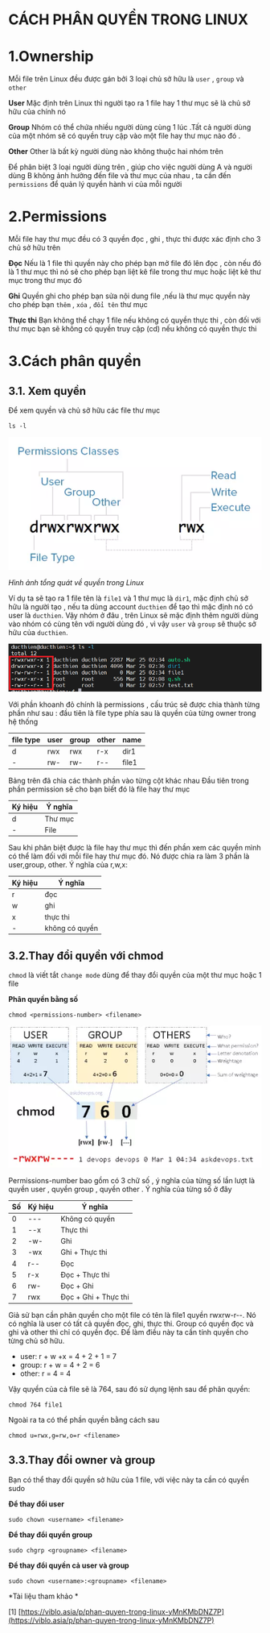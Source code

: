 # CÁCH PHÂN QUYỀN TRONG LINUX
# 1.Ownership
Mỗi file trên Linux đều được gán bởi 3 loại chủ sở hữu là `user` , `group` và `other`

**User**
Mặc định trên Linux thì người tạo ra 1 file hay 1 thư mục sẽ là chủ sở hữu của chính nó

**Group**
Nhóm có thể chứa nhiều người dùng cùng 1 lúc .Tất cả người dùng của một nhóm sẽ có quyền truy cập vào một file hay thư mục nào đó .

**Other**
Other là bất kỳ người dùng nào không thuộc hai nhóm trên 

Để phân biệt 3 loại người dùng trên , giúp cho việc người dùng A và người dùng B không ảnh hưởng đến file và thư mục của nhau , ta cần đến `permissions` để quản lý quyền hành vi của mỗi người 

# 2.Permissions

Mỗi file hay thư mục đều có 3 quyền đọc , ghi , thực thi được xác định cho 3 chủ sở hữu trên 

**Đọc**
Nếu là 1 file thì quyền này cho phép bạn mở file đó lên đọc , còn nếu đó là 1 thư mục thì nó sẽ cho phép bạn liệt kê file trong thư mục hoặc liệt kê thư mục trong thư mục đó

**Ghi**
Quyền ghi cho phép bạn sửa nội dung file ,nếu là thư mục quyền này cho phép bạn `thêm` , `xóa` , `đổi tên` thư mục

**Thực thi**
Bạn không thể chạy 1 file nếu không có quyền thực thi , còn đối với thư mục bạn sẽ không có quyền truy cập (cd) nếu không có quyền thực thi


# 3.Cách phân quyền

## 3.1. Xem quyền

Để xem quyền và chủ sở hữu các file thư mục
```
ls -l
```
![alt text](../imgs/33.png)

*Hình ảnh tổng quát về quyền trong Linux*


Ví dụ ta sẽ tạo ra 1 file tên là `file1` và 1 thư mục là `dir1`, mặc định chủ sở hữu là người tạo , nếu ta dùng account `ducthien` để tạo thì mặc định nó có user là `ducthien`. Vậy nhóm ở đâu , trên Linux sẽ mặc định thêm người dùng vào nhóm có cùng tên với người dùng đó , vì vậy `user` và `group` sẽ thuộc sở hữu của `ducthien`.


![alt text](../imgs/34.png)

Với phần khoanh đỏ chính là permissions , cấu trúc sẽ được chia thành từng phần như sau : đầu tiên là file type phía sau là quyền của từng owner trong hệ thống


|file type|user|group|other|name|
|--|--|--|--|--|
|d   |rwx|rwx|r-x|dir1|
|-   |rw-|rw-|r--|file1|

Bảng trên đã chia các thành phần vào từng cột khác nhau 
Đầu tiên trong phần permission sẽ cho bạn biết đó là file hay thư mục

|Ký hiệu|Ý nghĩa|
|--|--|
|d | Thư mục|
|- | File|


Sau khi phân biệt được là file hay thư mục thì đến phần xem các quyền mình có thể làm đối với mỗi file hay thư mục đó. Nó được chia ra làm 3 phần là user,group, other. Ý nghĩa của r,w,x:

|Ký hiệu|Ý nghĩa|
|--|--|
|r | đọc |
|w | ghi |
|x | thực thi |
|- | không có quyền |


## 3.2.Thay đổi quyền với chmod

`chmod` là viết tắt `change mode` dùng để thay đổi quyền của một thư mục hoặc 1 file


**Phân quyền bằng số**

```
chmod <permissions-number> <filename>
```

![alt text](../imgs/35.png)


Permissions-number bao gồm có 3 chữ số , ý nghĩa của từng số lần lượt là quyền user , quyền group , quyền other . Ý nghĩa của từng số ở đây 


|Số|Ký hiệu|Ý nghĩa|
|--|--|--|
|0 | --- | Không có quyền |
|1 | --x | Thực thi|
|2 | -w- | Ghi|
|3 | -wx | Ghi + Thực thi|
|4 | r-- | Đọc|
|5 | r-x | Đọc + Thực thi|
|6 | rw- | Đọc + Ghi|
|7 | rwx | Đọc + Ghi + Thực thi|

Giả sử bạn cần phân quyền cho một file có tên là file1 quyền rwxrw-r--. Nó có nghĩa là user có tất cả quyền đọc, ghi, thực thi. Group có quyền đọc và ghi và other thì chỉ có quyền đọc. Để làm điều này ta cần tính quyền cho từng chủ sở hữu.

- user: r + w +x = 4 + 2 + 1 = 7
- group: r + w = 4 + 2 = 6
- other: r = 4 = 4


Vậy quyền của cả file sẽ là 764, sau đó sử dụng lệnh sau để phân quyền:

```
chmod 764 file1
```

Ngoài ra ta có thể phần quyền bằng cách sau 

```
chmod u=rwx,g=rw,o=r <filename>
```

## 3.3.Thay đổi owner và group

Bạn có thể thay đổi quyền sở hữu của 1 file, với việc này ta cần có quyền sudo

**Để thay đổi user**

```
sudo chown <username> <filename>
```

**Để thay đổi quyền group**
```
sudo chgrp <groupname> <filename>
```

**Để thay đổi quyền cả user và group**
```
sudo chown <username>:<groupname> <filename>
```




*Tài liệu tham khảo *

[1] [https://viblo.asia/p/phan-quyen-trong-linux-yMnKMbDNZ7P](https://viblo.asia/p/phan-quyen-trong-linux-yMnKMbDNZ7P)